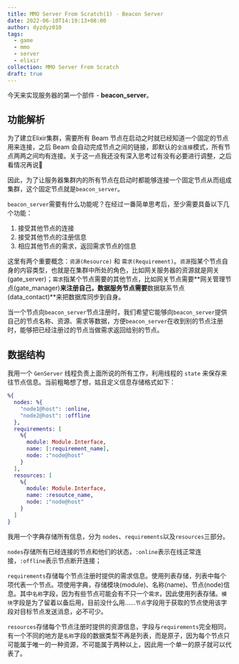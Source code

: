 ```yaml
---
title: MMO Server From Scratch(1) - Beacon Server
date: 2022-06-10T14:19:13+08:00
author: dyzdyz010
tags:
  - game
  - mmo
  - server
  - elixir
collection: MMO Server From Scratch
draft: true
---
```


今天来实现服务器的第一个部件 - **beacon_server**。

## 功能解析

为了建立Elixir集群，需要所有 Beam 节点在启动之时就已经知道一个固定的节点用来连接，之后 Beam 会自动完成节点之间的链接，即默认的`全连接`模式，所有节点两两之间均有连接。关于这一点我还没有深入思考过有没有必要进行调整，之后看情况再说🤪

因此，为了让服务器集群内的所有节点在启动时都能够连接一个固定节点从而组成集群，这个固定节点就是`beacon_server`。

`beacon_server`需要有什么功能呢？在经过一番简单思考后，至少需要具备以下几个功能：

1. 接受其他节点的连接
2. 接受其他节点的注册信息
3. 相应其他节点的需求，返回需求节点的信息

这里有两个重要概念：`资源(Resource)` 和 `需求(Requirement)`。`资源`指某个节点自身的内容类型，也就是在集群中所处的角色，比如网关服务器的资源就是网关(gate_server)；`需求`指某个节点需要的其他节点，比如网关节点需要**网关管理节点(gate_manager)**来注册自己，数据服务节点需要**数据联系节点(data_contact)**来把数据库同步到自身。

当一个节点向`beacon_server`节点注册时，我们希望它能够向`beacon_server`提供自己的节点名称、资源、需求等数据，方便`beacon_server`在收到别的节点注册时，能够把已经注册过的节点当做需求返回给别的节点。

## 数据结构

我用一个 `GenServer` 线程负责上面所说的所有工作，利用线程的 `state` 来保存来往节点信息。当前粗略想了想，姑且定义信息存储格式如下：

```elixir
%{
  nodes: %{
    "node1@host": :online,
    "node2@host": :offline
  },
  requirements: [
    %{
      module: Module.Interface,
      name: [:requirement_name],
      node: :"node@host"
    }
  ],
  resources: [
    %{
      module: Module.Interface,
      name: :resoutce_name,
      node: :"node@host"
    }
  ]
}
```

我用一个字典存储所有信息，分为 `nodes`、`requirements`以及`resources`三部分。

`nodes`存储所有已经连接的节点和他们的状态，`:online`表示在线正常连接，`:offline`表示节点断开连接；

`requirements`存储每个节点注册时提供的需求信息。使用列表存储，列表中每个项代表一个节点。项使用字典，存储模块(module)、名称(name)、节点(node)信息。其中`名称`字段，因为有些节点可能会有不只一个`需求`，因此使用列表存储。`模块`字段是为了留着以备后用，目前没什么用……`节点`字段用于获取的节点使用该字段对目标节点发送消息，必不可少。

`resources`存储每个节点注册时提供的资源信息，字段与`requirements`完全相同，有一个不同的地方是`名称`字段的数据类型不再是列表，而是原子，因为每个节点只可能属于唯一的一种资源，不可能属于两种以上，因此用一个单一的原子就可以代表了。

